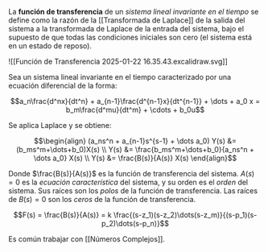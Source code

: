La **función de transferencia** de un *sistema lineal invariante en el tiempo* se define como la razón de la [[Transformada de Laplace]] de la salida del sistema a la transformada de Laplace de la entrada del sistema, bajo el supuesto de que todas las condiciones iniciales son cero (el sistema está en un estado de reposo).

![[Función de Transferencia 2025-01-22 16.35.43.excalidraw.svg]]

Sea un sistema lineal invariante en el tiempo caracterizado por una ecuación diferencial de la forma:

$$a_n\frac{d^nx}{dt^n} + a_{n-1}\frac{d^{n-1}x}{dt^{n-1}} + \dots + a_0 x = b_m\frac{d^mu}{dt^m} +  \cdots + b_0u$$

Se aplica Laplace y se obtiene:

$$\begin{align} (a_ns^n + a_{n-1}s^{s-1} + \dots a_0) Y(s) &= (b_ms^m+\dots+b_0)X(s) \\
Y(s) &= \frac{b_ms^m+\dots+b_0}{a_ns^n + \dots a_0} X(s) \\
Y(s) &= \frac{B(s)}{A(s)} X(s)
\end{align}$$

Donde $\frac{B(s)}{A(s)}$ es la función de transferencia del sistema. $A(s) = 0$ es la *ecuación característica* del sistema, y su orden es el *orden* del sistema. Sus raíces son los *polos* de la función de transferencia. Las raíces de $B(s)=0$ son los *ceros* de la función de transferencia.

$$F(s) = \frac{B(s)}{A(s)} = k \frac{(s-z_1)(s-z_2)\dots(s-z_m)}{(s-p_1)(s-p_2)\dots(s-p_n)}$$

Es común trabajar con [[Números Complejos]].
